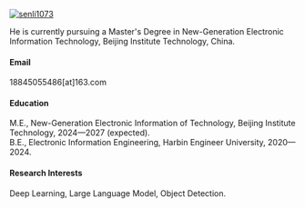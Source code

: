 

[![senli1073](https://img.shields.io/badge/senli1073-github-blue?logo=github)](https://github.com/senli1073)

He is currently pursuing a Master's Degree in New-Generation Electronic Information Technology, Beijing Institute Technology, China.

#### Email
18845055486[at]163.com

#### Education
M.E., New-Generation Electronic Information of Technology, Beijing Institute Technology, 2024—2027 (expected).\
B.E., Electronic Information Engineering, Harbin Engineer University, 2020—2024.

#### Research Interests
Deep Learning, Large Language Model, Object Detection.  

